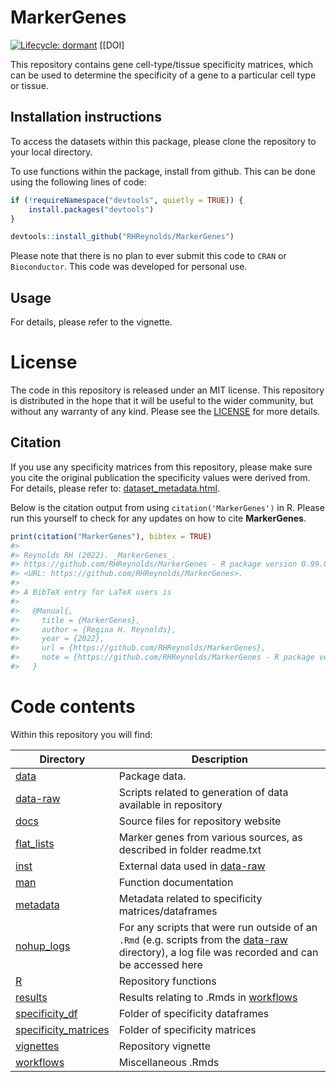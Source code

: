 
<!-- README.md is generated from README.Rmd. Please edit that file -->
# MarkerGenes

<!-- badges: start -->
[![Lifecycle: dormant](https://img.shields.io/badge/lifecycle-dormant-blue.svg)](https://www.tidyverse.org/lifecycle/#dormant) \[\[DOI\] <!-- badges: end -->

This repository contains gene cell-type/tissue specificity matrices, which can be used to determine the specificity of a gene to a particular cell type or tissue.

## Installation instructions

To access the datasets within this package, please clone the repository to your local directory.

To use functions within the package, install from github. This can be done using the following lines of code:

``` r
if (!requireNamespace("devtools", quietly = TRUE)) {
    install.packages("devtools")
}

devtools::install_github("RHReynolds/MarkerGenes")
```

Please note that there is no plan to ever submit this code to `CRAN` or `Bioconductor`. This code was developed for personal use.

## Usage

For details, please refer to the vignette.

# License

The code in this repository is released under an MIT license. This repository is distributed in the hope that it will be useful to the wider community, but without any warranty of any kind. Please see the [LICENSE](https://github.com/RHReynolds/MarkerGenes/tree/master/LICENSE.md) for more details.

## Citation

If you use any specificity matrices from this repository, please make sure you cite the original publication the specificity values were derived from. For details, please refer to: [dataset\_metadata.html](#TODO).

Below is the citation output from using `citation('MarkerGenes')` in R. Please run this yourself to check for any updates on how to cite **MarkerGenes**.

``` r
print(citation("MarkerGenes"), bibtex = TRUE)
#> 
#> Reynolds RH (2022). _MarkerGenes_.
#> https://github.com/RHReynolds/MarkerGenes - R package version 0.99.0,
#> <URL: https://github.com/RHReynolds/MarkerGenes>.
#> 
#> A BibTeX entry for LaTeX users is
#> 
#>   @Manual{,
#>     title = {MarkerGenes},
#>     author = {Regina H. Reynolds},
#>     year = {2022},
#>     url = {https://github.com/RHReynolds/MarkerGenes},
#>     note = {https://github.com/RHReynolds/MarkerGenes - R package version 0.99.0},
#>   }
```

# Code contents

Within this repository you will find:

<table>
<colgroup>
<col width="11%" />
<col width="88%" />
</colgroup>
<thead>
<tr class="header">
<th>Directory</th>
<th>Description</th>
</tr>
</thead>
<tbody>
<tr class="odd">
<td><a href="https://github.com/RHReynolds/MarkerGenes/tree/master/data">data</a></td>
<td>Package data.</td>
</tr>
<tr class="even">
<td><a href="https://github.com/RHReynolds/MarkerGenes/tree/master/data-raw">data-raw</a></td>
<td>Scripts related to generation of data available in repository</td>
</tr>
<tr class="odd">
<td><a href="https://github.com/RHReynolds/MarkerGenes/tree/master/docs">docs</a></td>
<td>Source files for repository website</td>
</tr>
<tr class="even">
<td><a href="https://github.com/RHReynolds/MarkerGenes/tree/master/flat_lists">flat_lists</a></td>
<td>Marker genes from various sources, as described in folder readme.txt</td>
</tr>
<tr class="odd">
<td><a href="https://github.com/RHReynolds/MarkerGenes/tree/master/inst">inst</a></td>
<td>External data used in <a href="https://github.com/RHReynolds/MarkerGenes/tree/master/data-raw">data-raw</a></td>
</tr>
<tr class="even">
<td><a href="https://github.com/RHReynolds/MarkerGenes/tree/master/man">man</a></td>
<td>Function documentation</td>
</tr>
<tr class="odd">
<td><a href="https://github.com/RHReynolds/MarkerGenes/tree/master/metadata">metadata</a></td>
<td>Metadata related to specificity matrices/dataframes</td>
</tr>
<tr class="even">
<td><a href="https://github.com/RHReynolds/MarkerGenes/tree/master/nohup_logs">nohup_logs</a></td>
<td>For any scripts that were run outside of an <code>.Rmd</code> (e.g. scripts from the <a href="https://github.com/RHReynolds/MarkerGenes/tree/master/data-raw">data-raw</a> directory), a log file was recorded and can be accessed here</td>
</tr>
<tr class="odd">
<td><a href="https://github.com/RHReynolds/MarkerGenes/tree/master/R">R</a></td>
<td>Repository functions</td>
</tr>
<tr class="even">
<td><a href="https://github.com/RHReynolds/MarkerGenes/tree/master/results">results</a></td>
<td>Results relating to .Rmds in <a href="https://github.com/RHReynolds/MarkerGenes/tree/master/workflows">workflows</a></td>
</tr>
<tr class="odd">
<td><a href="https://github.com/RHReynolds/MarkerGenes/tree/master/specificity_df">specificity_df</a></td>
<td>Folder of specificity dataframes</td>
</tr>
<tr class="even">
<td><a href="https://github.com/RHReynolds/MarkerGenes/tree/master/specificity_matrices">specificity_matrices</a></td>
<td>Folder of specificity matrices</td>
</tr>
<tr class="odd">
<td><a href="https://github.com/RHReynolds/MarkerGenes/tree/master/vignettes">vignettes</a></td>
<td>Repository vignette</td>
</tr>
<tr class="even">
<td><a href="https://github.com/RHReynolds/MarkerGenes/tree/master/workflows">workflows</a></td>
<td>Miscellaneous .Rmds</td>
</tr>
</tbody>
</table>
